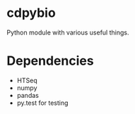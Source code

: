 cdpybio
==========

Python module with various useful things.

# Dependencies
* HTSeq
* numpy
* pandas
* py.test for testing
